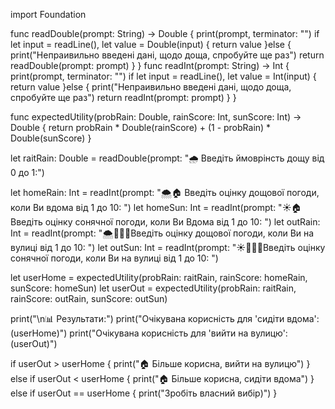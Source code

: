 import Foundation

func readDouble(prompt: String) -> Double {
    print(prompt, terminator: "")
    if let input = readLine(), let value = Double(input) {
        return value
    }else {
        print("Непраивильно введені дані, щодо доща, спробуйте ще раз")
        return readDouble(prompt: prompt)
    }
}
func readInt(prompt: String) -> Int {
    print(prompt, terminator: "")
    if let input = readLine(), let value = Int(input) {
        return value
    }else {
        print("Непраивильно введені дані, щодо доща, спробуйте ще раз")
        return readInt(prompt: prompt)
    }
}

func expectedUtility(probRain: Double, rainScore: Int, sunScore: Int) -> Double {
    return probRain * Double(rainScore) + (1 - probRain) * Double(sunScore)
}

let raitRain: Double = readDouble(prompt: "🌧️ Введіть ймоврінсть дощу від 0 до 1:")

let homeRain: Int = readInt(prompt: "🌨️🏠 Введіть оцінку дощової погоди, коли Ви вдома від 1 до 10: ")
let homeSun: Int = readInt(prompt: "☀️🏠Введіть оцінку сонячної погоди, коли Ви Вдома від 1 до 10: ")
let outRain: Int = readInt(prompt: "🌨️🏃‍♀️‍➡️Введіть оцінку дощової погоди, коли Ви на вулиці від 1 до 10: ")
let outSun: Int = readInt(prompt: "☀️🏃‍♀️‍➡️Введіть оцінку сонячної погоди, коли Ви на вулиці від 1 до 10: ")

let userHome = expectedUtility(probRain: raitRain, rainScore: homeRain, sunScore: homeSun)
let userOut = expectedUtility(probRain: raitRain, rainScore: outRain, sunScore: outSun)

print("\n📊 Результати:")
print("Очікувана корисність для 'сидіти вдома': \(userHome)")
print("Очікувана корисність для 'вийти на вулицю': \(userOut)")

if userOut > userHome {
    print("🏠 Більше корисна, вийти на вулицю")
} else if userOut < userHome {
    print("🏠 Більше корисна, сидіти вдома")
} else if userOut == userHome {
    print("Зробіть власний вибір)")
}
